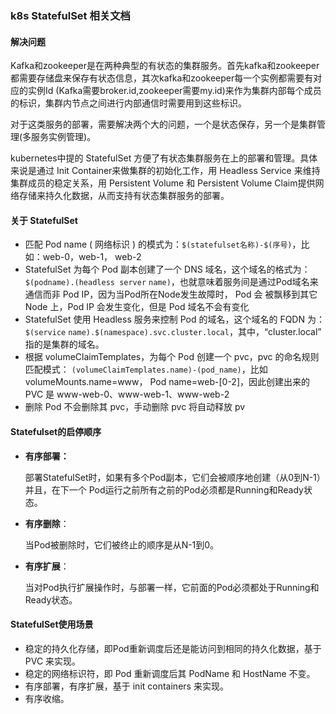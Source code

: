 ### k8s StatefulSet 相关文档

#### 解决问题

Kafka和zookeeper是在两种典型的有状态的集群服务。首先kafka和zookeeper都需要存储盘来保存有状态信息，其次kafka和zookeeper每一个实例都需要有对应的实例Id (Kafka需要broker.id,zookeeper需要my.id)来作为集群内部每个成员的标识，集群内节点之间进行内部通信时需要用到这些标识。

对于这类服务的部署，需要解决两个大的问题，一个是状态保存，另一个是集群管理(多服务实例管理)。

kubernetes中提的 StatefulSet 方便了有状态集群服务在上的部署和管理。具体来说是通过 Init Container来做集群的初始化工作，用 Headless Service 来维持集群成员的稳定关系，用 Persistent Volume 和 Persistent Volume Claim提供网络存储来持久化数据，从而支持有状态集群服务的部署。

#### 关于 StatefulSet

- 匹配 Pod name ( 网络标识 ) 的模式为：`$(statefulset名称)-$(序号)`，比如：web-0，web-1，
  web-2
- StatefulSet 为每个 Pod 副本创建了一个 DNS 域名，这个域名的格式为： `$(podname).(headless server`
  `name)`，也就意味着服务间是通过Pod域名来通信而非 Pod IP，因为当Pod所在Node发生故障时， Pod 会
  被飘移到其它 Node 上，Pod IP 会发生变化，但是 Pod 域名不会有变化
- StatefulSet 使用 Headless 服务来控制 Pod 的域名，这个域名的 FQDN 为：`$(service`
  `name).$(namespace).svc.cluster.local`，其中，“cluster.local” 指的是集群的域名。
- 根据 volumeClaimTemplates，为每个 Pod 创建一个 pvc，pvc 的命名规则匹配模式：
  `(volumeClaimTemplates.name)-(pod_name)`，比如 volumeMounts.name=www， Pod
  name=web-[0-2]，因此创建出来的 PVC 是 www-web-0、www-web-1、www-web-2
- 删除 Pod 不会删除其 pvc，手动删除 pvc 将自动释放 pv

#### Statefulset的启停顺序

- **有序部署：**

  部署StatefulSet时，如果有多个Pod副本，它们会被顺序地创建（从0到N-1）并且，在下一个
  Pod运行之前所有之前的Pod必须都是Running和Ready状态。

- **有序删除**：

  当Pod被删除时，它们被终止的顺序是从N-1到0。

- **有序扩展**：

  当对Pod执行扩展操作时，与部署一样，它前面的Pod必须都处于Running和Ready状态。

#### StatefulSet使用场景

- 稳定的持久化存储，即Pod重新调度后还是能访问到相同的持久化数据，基于 PVC 来实现。
- 稳定的网络标识符，即 Pod 重新调度后其 PodName 和 HostName 不变。
- 有序部署，有序扩展，基于 init containers 来实现。
- 有序收缩。